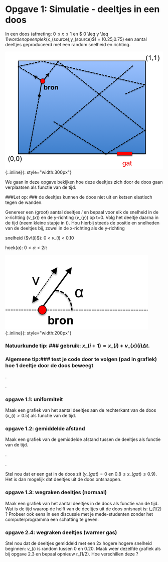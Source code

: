 # Opgave 1: Simulatie - deeltjes in een doos

In een doos (afmeting: $0 \leq x \leq 1$ en $ 0 \leq y \leq 1$) worden 
op een plek ($x_(source)$,$y\_(source)$) = (0.25,0.75) een aantal deeltjes 
geproduceerd met een random snelheid en richting.

![Doos](Doos.png){:.inline}{: style="width:300px"}


We gaan in deze opgave bekijken hoe deze deeltjes zich door de doos gaan 
verplaatsen als functie van de tijd.

###Let op: ### de deeltjes kunnen de doos niet uit en ketsen elastisch tegen de wanden.


Genereer een (groot) aantal deeltjes $i$ en bepaal voor elk de snelheid in de x-richting 
($v\_(x)$) en de y-richting ($v\_(y)$) op t=0. Volg het deeltje daarna in de tijd (neem 
kleine stapje in t). Hou hierbij steeds de positie en snelheden van de deeltjes bij, 
zowel in de x-richting als de y-richting

snelheid ($v\(i)$): 0 < $v\_(i)$ < 0.10

hoek($\alpha$):	$0 < \alpha < 2\pi$

![Kinematica](Kinematica.png){:.inline}{: style="width:200px"}


### Natuurkunde tip: ### gebruik: $x\_(i+1) = x\_(i) + v\_(x)(i)\Delta t$. 

### Algemene tip:### test je code door te volgen (pad in grafiek) hoe 1 deeltje door de doos beweegt

.

.

### opgave 1.1: uniformiteit

Maak een grafiek van het aantal deeltjes aan de rechterkant van de doos ($x\_(i) > 0.5$) als functie van de tijd.

### opgave 1.2: gemiddelde afstand

Maak een grafiek van de gemiddelde afstand tussen de deeltjes als functie van de tijd.

.

. 

Stel nou dat er een gat in de doos zit ($y\_(gat) = 0$ en $0.8 \leq x\_(gat) \leq 0.9$). 
Het is dan mogelijk dat deeltjes uit de doos ontsnappen.

### opgave 1.3: wegraken deeltjes (normaal)

Maak een grafiek van het aantal deeltjes in de doos als functie van de tijd. Wat is de tijd 
waarop de helft van de deeltjes uit de doos ontsnapt is: $t\_(1/2)$ ? Probeer ook eens in 
een discussie met je mede-studenten zonder het computerprogramma een schatting te geven. 

### opgave 2.4: wegraken deeltjes (warmer gas)

Stel nou dat de deeltjes gemiddeld met een 2x hogere hogere snelheid beginnen: $v\_(i)$ is 
random tussen 0 en 0.20. Maak weer dezelfde grafiek als bij opgave 2.3 en bepaal opnieuw 
$t\_(1/2)$. Hoe verschillen deze ?

